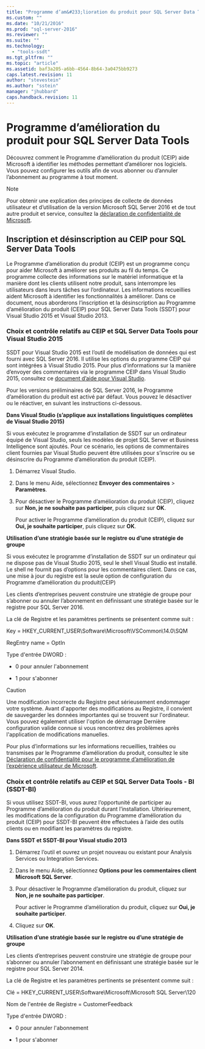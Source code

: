 ```yaml
---
title: "Programme d’am&#233;lioration du produit pour SQL Server Data Tools | Microsoft Docs"
ms.custom: ""
ms.date: "10/21/2016"
ms.prod: "sql-server-2016"
ms.reviewer: ""
ms.suite: ""
ms.technology: 
  - "tools-ssdt"
ms.tgt_pltfrm: ""
ms.topic: "article"
ms.assetid: baf3a205-a6bb-4564-8b64-3a0475bb9273
caps.latest.revision: 11
author: "stevestein"
ms.author: "sstein"
manager: "jhubbard"
caps.handback.revision: 11
---
```

# Programme d’am&#233;lioration du produit pour SQL Server Data Tools
  Découvrez comment le Programme d’amélioration du produit (CEIP) aide Microsoft à identifier les méthodes permettant d’améliorer nos logiciels.  Vous pouvez configurer les outils afin de vous abonner ou d’annuler l’abonnement au programme à tout moment.  
  
> [!NOTE]  
>  Pour obtenir une explication des principes de collecte de données utilisateur et d’utilisation de la version Microsoft SQL Server 2016 et de tout autre produit et service, consultez la [déclaration de confidentialité de Microsoft](https://www.microsoft.com/privacystatement/en-us/SQLServer/Default.aspx).  
  
## Inscription et désinscription au CEIP pour SQL Server Data Tools  
 Le Programme d’amélioration du produit (CEIP) est un programme conçu pour aider Microsoft à améliorer ses produits au fil du temps. Ce programme collecte des informations sur le matériel informatique et la manière dont les clients utilisent notre produit, sans interrompre les utilisateurs dans leurs tâches sur l’ordinateur. Les informations recueillies aident Microsoft à identifier les fonctionnalités à améliorer. Dans ce document, nous aborderons l’inscription et la désinscription au Programme d’amélioration du produit (CEIP) pour SQL Server Data Tools (SSDT) pour Visual Studio 2015 et Visual Studio 2013.  
  
### Choix et contrôle relatifs au CEIP et SQL Server Data Tools pour Visual Studio 2015  
 SSDT pour Visual Studio 2015 est l’outil de modélisation de données qui est fourni avec SQL Server 2016. Il utilise les options du programme CEIP qui sont intégrées à Visual Studio 2015. Pour plus d’informations sur la manière d’envoyer des commentaires via le programme CEIP dans Visual Studio 2015, consultez ce [document d’aide pour Visual Studio](http://go.microsoft.com/fwlink/?LinkId=517102).  
  
 Pour les versions préliminaires de SQL Server 2016, le Programme d’amélioration du produit est activé par défaut. Vous pouvez le désactiver ou le réactiver, en suivant les instructions ci-dessous.  
  
 **Dans Visual Studio (s’applique aux installations linguistiques complètes de Visual Studio 2015)**  
  
 Si vous exécutez le programme d’installation de SSDT sur un ordinateur équipé de Visual Studio, seuls les modèles de projet SQL Server et Business Intelligence sont ajoutés. Pour ce scénario, les options de commentaires client fournies par Visual Studio peuvent être utilisées pour s’inscrire ou se désinscrire du Programme d’amélioration du produit (CEIP).  
  
1.  Démarrez Visual Studio.  
  
2.  Dans le menu Aide, sélectionnez **Envoyer des commentaires** > **Paramètres**.  
  
3.  Pour désactiver le Programme d’amélioration du produit (CEIP), cliquez sur **Non, je ne souhaite pas participer**, puis cliquez sur **OK**.  
  
     Pour activer le Programme d’amélioration du produit (CEIP), cliquez sur **Oui, je souhaite participer**, puis cliquez sur **OK**.  
  

  
 **Utilisation d’une stratégie basée sur le registre ou d’une stratégie de groupe**  
  
 Si vous exécutez le programme d’installation de SSDT sur un ordinateur qui ne dispose pas de Visual Studio 2015, seul le shell Visual Studio est installé. Le shell ne fournit pas d’options pour les commentaires client. Dans ce cas, une mise à jour du registre est la seule option de configuration du Programme d’amélioration du produit(CEIP)  
  
 Les clients d’entreprises peuvent construire une stratégie de groupe pour s’abonner ou annuler l’abonnement en définissant une stratégie basée sur le registre pour SQL Server 2016.  
  
 La clé de Registre et les paramètres pertinents se présentent comme suit :  
  
 Key = HKEY_CURRENT_USER\Software\Microsoft\VSCommon\14.0\SQM  
  
 RegEntry name = OptIn  
  
 Type d'entrée DWORD :  
  
-   0 pour annuler l'abonnement  
  
-   1 pour s'abonner  
  
> [!CAUTION]  
>  Une modification incorrecte du Registre peut sérieusement endommager votre système. Avant d'apporter des modifications au Registre, il convient de sauvegarder les données importantes qui se trouvent sur l'ordinateur. Vous pouvez également utiliser l'option de démarrage Dernière configuration valide connue si vous rencontrez des problèmes après l'application de modifications manuelles.  
  
 Pour plus d’informations sur les informations recueillies, traitées ou transmises par le Programme d’amélioration du produit, consultez le site [Déclaration de confidentialité pour le programme d’amélioration de l’expérience utilisateur de Microsoft](http://go.microsoft.com/fwlink/?LinkId=52143).  
  
### Choix et contrôle relatifs au CEIP et SQL Server Data Tools - BI (SSDT-BI)  
 Si vous utilisez SSDT-BI, vous aurez l’opportunité de participer au Programme d’amélioration du produit durant l’installation. Ultérieurement, les modifications de la configuration du Programme d’amélioration du produit (CEIP) pour SSDT-BI peuvent être effectuées à l’aide des outils clients ou en modifiant les paramètres du registre.  
  
 **Dans SSDT et SSDT-BI pour Visual studio 2013**  
  
1.  Démarrez l’outil et ouvrez un projet nouveau ou existant pour Analysis Services ou Integration Services.  
  
2.  Dans le menu Aide, sélectionnez **Options pour les commentaires client Microsoft SQL Server**.  
  
3.  Pour désactiver le Programme d’amélioration du produit, cliquez sur **Non, je ne souhaite pas participer**.  
  
     Pour activer le Programme d’amélioration du produit, cliquez sur **Oui, je souhaite participer**.  
  
4.  Cliquez sur **OK**.  
  
 **Utilisation d’une stratégie basée sur le registre ou d’une stratégie de groupe**  
  
 Les clients d’entreprises peuvent construire une stratégie de groupe pour s’abonner ou annuler l’abonnement en définissant une stratégie basée sur le registre pour SQL Server 2014.  
  
 La clé de Registre et les paramètres pertinents se présentent comme suit :  
  
 Clé = HKEY_CURRENT_USER\Software\Microsoft\Microsoft SQL Server\120  
  
 Nom de l'entrée de Registre = CustomerFeedback  
  
 Type d'entrée DWORD :  
  
-   0 pour annuler l'abonnement  
  
-   1 pour s'abonner  
  
  